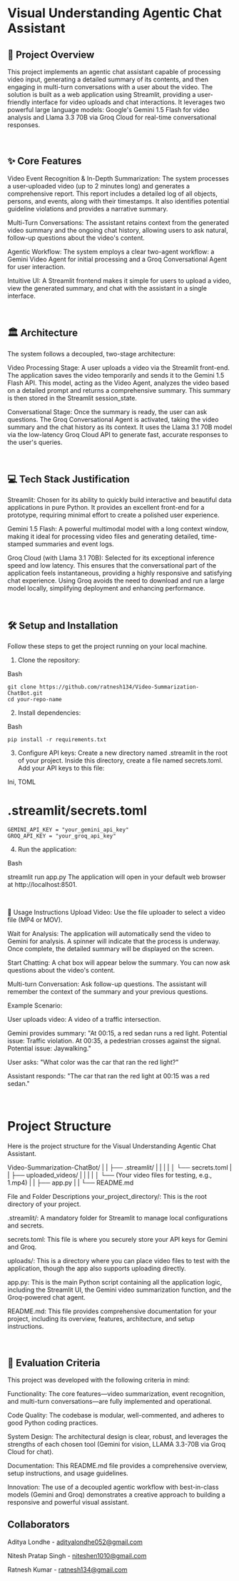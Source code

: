 # Visual Understanding Agentic Chat Assistant
## 📄 Project Overview

This project implements an agentic chat assistant capable of processing video input, generating a detailed summary of its contents, and then engaging in multi-turn conversations with a user about the video. The solution is built as a web application using Streamlit, providing a user-friendly interface for video uploads and chat interactions. It leverages two powerful large language models: Google's Gemini 1.5 Flash for video analysis and Llama 3.3 70B via Groq Cloud for real-time conversational responses.

<br>

## ✨ Core Features

Video Event Recognition & In-Depth Summarization: The system processes a user-uploaded video (up to 2 minutes long) and generates a comprehensive report. This report includes a detailed log of all objects, persons, and events, along with their timestamps. It also identifies potential guideline violations and provides a narrative summary.

Multi-Turn Conversations: The assistant retains context from the generated video summary and the ongoing chat history, allowing users to ask natural, follow-up questions about the video's content.

Agentic Workflow: The system employs a clear two-agent workflow: a Gemini Video Agent for initial processing and a Groq Conversational Agent for user interaction.

Intuitive UI: A Streamlit frontend makes it simple for users to upload a video, view the generated summary, and chat with the assistant in a single interface.

<br>

## 🏛️ Architecture

The system follows a decoupled, two-stage architecture:

Video Processing Stage: A user uploads a video via the Streamlit front-end. The application saves the video temporarily and sends it to the Gemini 1.5 Flash API. This model, acting as the Video Agent, analyzes the video based on a detailed prompt and returns a comprehensive summary. This summary is then stored in the Streamlit session_state.

Conversational Stage: Once the summary is ready, the user can ask questions. The Groq Conversational Agent is activated, taking the video summary and the chat history as its context. It uses the Llama 3.1 70B model via the low-latency Groq Cloud API to generate fast, accurate responses to the user's queries.

<br>

## 💻 Tech Stack Justification

Streamlit: Chosen for its ability to quickly build interactive and beautiful data applications in pure Python. It provides an excellent front-end for a prototype, requiring minimal effort to create a polished user experience.

Gemini 1.5 Flash: A powerful multimodal model with a long context window, making it ideal for processing video files and generating detailed, time-stamped summaries and event logs.

Groq Cloud (with Llama 3.1 70B): Selected for its exceptional inference speed and low latency. This ensures that the conversational part of the application feels instantaneous, providing a highly responsive and satisfying chat experience. Using Groq avoids the need to download and run a large model locally, simplifying deployment and enhancing performance.

<br>

## 🛠️ Setup and Installation

Follow these steps to get the project running on your local machine.

1. Clone the repository:

Bash
```
git clone https://github.com/ratnesh134/Video-Summarization-ChatBot.git
cd your-repo-name
```

2. Install dependencies:

Bash
```
pip install -r requirements.txt
```

3. Configure API keys:
Create a new directory named .streamlit in the root of your project. Inside this directory, create a file named secrets.toml. Add your API keys to this file:

Ini, TOML

# .streamlit/secrets.toml
```
GEMINI_API_KEY = "your_gemini_api_key"
GROQ_API_KEY = "your_groq_api_key"
```
4. Run the application:

Bash

streamlit run app.py
The application will open in your default web browser at http://localhost:8501.

<br>

🚀 Usage Instructions
Upload Video: Use the file uploader to select a video file (MP4 or MOV).

Wait for Analysis: The application will automatically send the video to Gemini for analysis. A spinner will indicate that the process is underway. Once complete, the detailed summary will be displayed on the screen.

Start Chatting: A chat box will appear below the summary. You can now ask questions about the video's content.

Multi-turn Conversation: Ask follow-up questions. The assistant will remember the context of the summary and your previous questions.

Example Scenario:

User uploads video: A video of a traffic intersection.

Gemini provides summary: "At 00:15, a red sedan runs a red light. Potential issue: Traffic violation. At 00:35, a pedestrian crosses against the signal. Potential issue: Jaywalking."

User asks: "What color was the car that ran the red light?"

Assistant responds: "The car that ran the red light at 00:15 was a red sedan."

<br>

# Project Structure

Here is the project structure for the Visual Understanding Agentic Chat Assistant.

Video-Summarization-ChatBot/
|
|
├── .streamlit/
|    |
|    |
│    └── secrets.toml
|
|
├── uploaded_videos/
|   |
|   |
│   └── (Your video files for testing, e.g., 1.mp4)
|
|
├── app.py
|
|
└── README.md

File and Folder Descriptions
your_project_directory/: This is the root directory of your project.

.streamlit/: A mandatory folder for Streamlit to manage local configurations and secrets.

secrets.toml: This file is where you securely store your API keys for Gemini and Groq.

uploads/: This is a directory where you can place video files to test with the application, though the app also supports uploading directly.

app.py: This is the main Python script containing all the application logic, including the Streamlit UI, the Gemini video summarization function, and the Groq-powered chat agent.

README.md: This file provides comprehensive documentation for your project, including its overview, features, architecture, and setup instructions.

<br>

## 📝 Evaluation Criteria

This project was developed with the following criteria in mind:

Functionality: The core features—video summarization, event recognition, and multi-turn conversations—are fully implemented and operational.

Code Quality: The codebase is modular, well-commented, and adheres to good Python coding practices.

System Design: The architectural design is clear, robust, and leverages the strengths of each chosen tool (Gemini for vision, LLAMA 3.3-70B via Groq Cloud for chat).

Documentation: This README.md file provides a comprehensive overview, setup instructions, and usage guidelines.

Innovation: The use of a decoupled agentic workflow with best-in-class models (Gemini and Groq) demonstrates a creative approach to building a responsive and powerful visual assistant.


## Collaborators

Aditya Londhe - adityalondhe052@gmail.com

Nitesh Pratap Singh - niteshen1010@gmail.com

Ratnesh Kumar - ratnesh134@gmail.com









